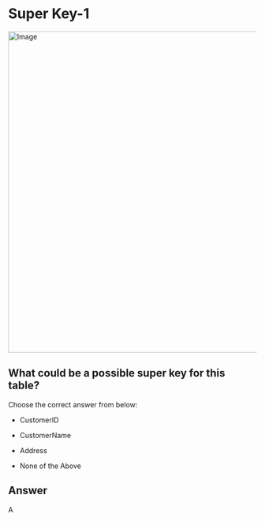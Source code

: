 # Super Key-1
 
<img width="651" alt="Image" src="https://github.com/user-attachments/assets/39b5a777-26ce-4b08-a3ec-df363e5f4510" />
 
## What could be a possible super key for this table?

Choose the correct answer from below:

- CustomerID

- CustomerName

- Address

- None of the Above

## Answer
A
